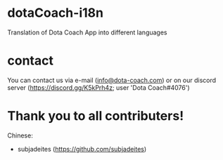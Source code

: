 # dotaCoach-i18n
Translation of Dota Coach App into different languages

# contact
You can contact us via e-mail (info@dota-coach.com) or on our discord server (https://discord.gg/K5kPrh4z; user 'Dota Coach#4076')

# Thank you to all contributers!

Chinese:
  - subjadeites (https://github.com/subjadeites)
